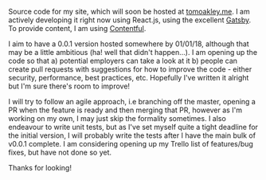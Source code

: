 Source code for my site, which will soon be hosted at [tomoakley.me](http://tomoakley.me). I am actively developing it right now using React.js, using the excellent [Gatsby](https://gatsbyjs). To provide content, I am using [Contentful](https://contentful.com).

I aim to have a 0.0.1 version hosted somewhere by 01/01/18, although that may be a little ambitious (ha! well that didn't happen...). I am opening up the code so that a) potential employers can take a look at it b) people can create pull requests with suggestions for how to improve the code - either security, performance, best practices, etc. Hopefully I've written it alright but I'm sure there's room to improve!

I will try to follow an agile approach, i.e branching off the master, opening a PR when the feature is ready and then merging that PR, however as I'm working on my own, I may just skip the formality sometimes. I also endeavour to write unit tests, but as I've set myself quite a tight deadline for the initial version, I will probably write the tests after I have the main bulk of v0.0.1 complete. I am considering opening up my Trello list of features/bug fixes, but have not done so yet.

Thanks for looking!